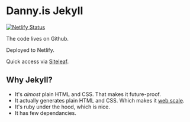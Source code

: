 # Danny.is Jekyll

[![Netlify Status](https://api.netlify.com/api/v1/badges/591407d0-3299-4d9f-a929-495f4725de39/deploy-status)](https://app.netlify.com/sites/dannyis/deploys)

The code lives on Github.

Deployed to Netlify.

Quick access via [Siteleaf](https://www.siteleaf.com/).

## Why Jekyll?

- It's _almost_ plain HTML and CSS. That makes it future-proof.
- It actually generates plain HTML and CSS. Which makes it [web scale](https://www.youtube.com/watch?v=b2F-DItXtZs).
- It's ruby under the hood, which is nice.
- It has few dependancies.
